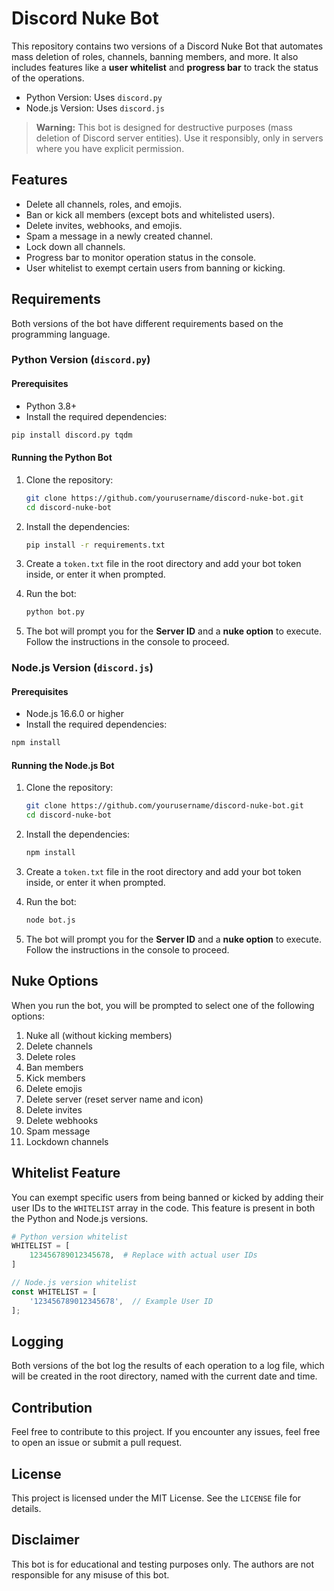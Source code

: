 
# Discord Nuke Bot

This repository contains two versions of a Discord Nuke Bot that automates mass deletion of roles, channels, banning members, and more. It also includes features like a **user whitelist** and **progress bar** to track the status of the operations.

- Python Version: Uses `discord.py`
- Node.js Version: Uses `discord.js`

> **Warning:** This bot is designed for destructive purposes (mass deletion of Discord server entities). Use it responsibly, only in servers where you have explicit permission.

## Features

- Delete all channels, roles, and emojis.
- Ban or kick all members (except bots and whitelisted users).
- Delete invites, webhooks, and emojis.
- Spam a message in a newly created channel.
- Lock down all channels.
- Progress bar to monitor operation status in the console.
- User whitelist to exempt certain users from banning or kicking.

## Requirements

Both versions of the bot have different requirements based on the programming language.

### Python Version (`discord.py`)

#### Prerequisites

- Python 3.8+
- Install the required dependencies:

```bash
pip install discord.py tqdm
```

#### Running the Python Bot

1. Clone the repository:

    ```bash
    git clone https://github.com/yourusername/discord-nuke-bot.git
    cd discord-nuke-bot
    ```

2. Install the dependencies:

    ```bash
    pip install -r requirements.txt
    ```

3. Create a `token.txt` file in the root directory and add your bot token inside, or enter it when prompted.

4. Run the bot:

    ```bash
    python bot.py
    ```

5. The bot will prompt you for the **Server ID** and a **nuke option** to execute. Follow the instructions in the console to proceed.

### Node.js Version (`discord.js`)

#### Prerequisites

- Node.js 16.6.0 or higher
- Install the required dependencies:

```bash
npm install
```

#### Running the Node.js Bot

1. Clone the repository:

    ```bash
    git clone https://github.com/yourusername/discord-nuke-bot.git
    cd discord-nuke-bot
    ```

2. Install the dependencies:

    ```bash
    npm install
    ```

3. Create a `token.txt` file in the root directory and add your bot token inside, or enter it when prompted.

4. Run the bot:

    ```bash
    node bot.js
    ```

5. The bot will prompt you for the **Server ID** and a **nuke option** to execute. Follow the instructions in the console to proceed.

## Nuke Options

When you run the bot, you will be prompted to select one of the following options:

1. Nuke all (without kicking members)
2. Delete channels
3. Delete roles
4. Ban members
5. Kick members
6. Delete emojis
7. Delete server (reset server name and icon)
8. Delete invites
9. Delete webhooks
10. Spam message
11. Lockdown channels

## Whitelist Feature

You can exempt specific users from being banned or kicked by adding their user IDs to the `WHITELIST` array in the code. This feature is present in both the Python and Node.js versions.

```python
# Python version whitelist
WHITELIST = [
    123456789012345678,  # Replace with actual user IDs
]
```

```javascript
// Node.js version whitelist
const WHITELIST = [
    '123456789012345678',  // Example User ID
];
```

## Logging

Both versions of the bot log the results of each operation to a log file, which will be created in the root directory, named with the current date and time.

## Contribution

Feel free to contribute to this project. If you encounter any issues, feel free to open an issue or submit a pull request.

## License

This project is licensed under the MIT License. See the `LICENSE` file for details.

## Disclaimer

This bot is for educational and testing purposes only. The authors are not responsible for any misuse of this bot.
